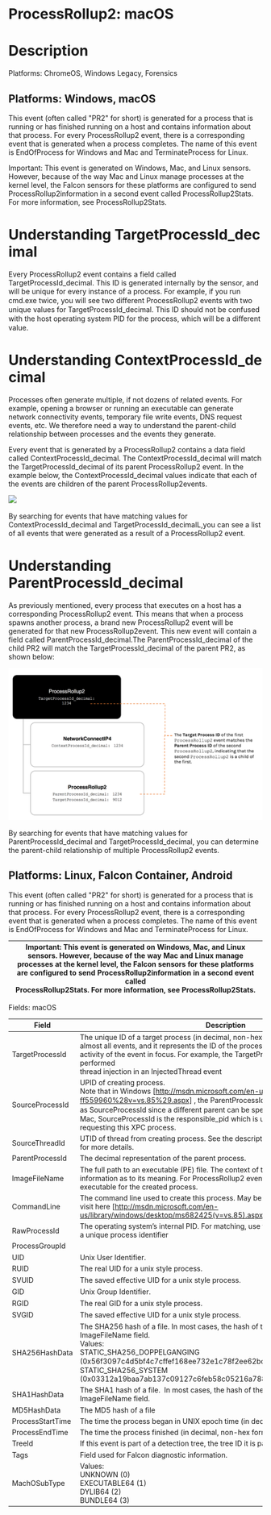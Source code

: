 # ProcessRollup2: macOS

# Description

Platforms: ChromeOS, Windows Legacy, Forensics

## Platforms: Windows, macOS

This event (often called "PR2" for short) is generated for a process that is running or has finished running on a host and contains information about that process. For every ProcessRollup2 event, there is a corresponding event that is generated when a process completes. The name of this event is EndOfProcess for Windows and Mac and TerminateProcess for Linux.

Important: This event is generated on Windows, Mac, and Linux sensors. However, because of the way Mac and Linux manage processes at the kernel level, the Falcon sensors for these platforms are configured to send ProcessRollup2information in a second event called ProcessRollup2Stats. For more information, see ProcessRollup2Stats.

# Understanding TargetProcessId_decimal

Every ProcessRollup2 event contains a field called TargetProcessId_decimal. This ID is generated internally by the sensor, and will be unique for every instance of a process. For example, if you run cmd.exe twice, you will see two diﬀerent ProcessRollup2 events with two unique values for TargetProcessId_decimal. This ID should not be confused with the host operating system PID for the process, which will be a diﬀerent value.

# Understanding ContextProcessId_decimal

Processes often generate multiple, if not dozens of related events. For example, opening a browser or running an executable can generate network connectivity events, temporary file write events, DNS request events, etc. We therefore need a way to understand the parent-child relationship between processes and the events they generate.

Every event that is generated by a ProcessRollup2 contains a data field called ContextProcessId_decimal. The ContextProcessId_decimal will match the TargetProcessId_decimal of its parent ProcessRollup2 event. In the example below, the ContextProcessId_decimal values indicate that each of the events are children of the parent ProcessRollup2events.


<!-- ProcessRollup2 ProcessRollup2 TargetProcessId_decimal: TargetProcessId_decimal: 1234 5678 The Target Process ID of the NetworkConnectlP4 PEFileWritten ProcessRollup2 event matches the Context Process ContextProcessId_decimal: ContextProcessId_decimal: 1234 5678 ID of the InjectedThread event.InjectedThreadis therefore the child of this ProcessRollup2 event. DnsRequest InjectedThread ContextProcessId_decimal: ContextProcessId_decimal: 1234 5678 -->
![](https://web-api.textin.com/ocr_image/external/78c34bd269fbc5ef.jpg)

By searching for events that have matching values for ContextProcessId_decimal and TargetProcessId_decimalL,you can see a list of all events that were generated as a result of a ProcessRollup2 event.

# Understanding ParentProcessld_decimal

As previously mentioned, every process that executes on a host has a corresponding ProcessRollup2 event. This means that when a process spawns another process, a brand new ProcessRollup2 event will be generated for that new ProcessRollup2event. This new event will contain a field called ParentProcessId_decimal.The ParentProcessId_decimal of the child PR2 will match the TargetProcessId_decimal of the parent PR2, as shown below:


![](assets/0.png)

By searching for events that have matching values for ParentProcessId_decimal and TargetProcessId_decimal, you can determine the parent-child relationship of multiple ProcessRollup2 events.



## Platforms: Linux, Falcon Container, Android

This event (often called "PR2" for short) is generated for a process that is running or has finished running on a host and contains information about that process. For every ProcessRollup2 event, there is a corresponding event that is generated when a process completes. The name of this event is EndOfProcess for Windows and Mac and TerminateProcess for Linux.


| Important: This event is generated on Windows, Mac, and Linux sensors. However, because of the way Mac and Linux manage processes at the kernel level, the Falcon sensors for these platforms are configured to send ProcessRollup2information in a second event called<br>ProcessRollup2Stats. For more information, see ProcessRollup2Stats.  |
| --- |


Fields: macOS


| Field  | Description  |
| --- | --- |
| TargetProcessId  | The unique ID of a target process (in decimal, non-hex format). This field exists in almost all events, and it represents the ID of the process that is responsible for the activity of the event in focus. For example, the TargetProcessId of a process that performed<br>thread injection in an InjectedThread event  |
| SourceProcessId  | UPID of creating process.<br>Note that in Windows [http://msdn.microsoft.com/en-us/library/windows/hardware/ﬀ559960%28v=vs.85%29.aspx] , the ParentProcessId does not have to be the same as SourceProcessId since a diﬀerent parent can be specified for creation. On<br>Mac, SourceProcessId is the responsible_pid which is used by XPC to note the process requesting this XPC process.  |
| SourceThreadId  | UTID of thread from creating process. See the description for the SourceProcessId field for more details.  |
| ParentProcessId  | The decimal representation of the parent process.  |
| ImageFileName  | The full path to an executable (PE) file. The context of this field provides more information as to its meaning. For ProcessRollup2 events, this is the full path to the main executable for the created process.  |
| CommandLine  | The command line used to create this process. May be empty in some circumstances, visit here [http://msdn.microsoft.com/en-us/library/windows/desktop/ms682425(v=vs.85).aspx] for more information.  |
| RawProcessId  | The operating system’s internal PID. For matching, use the UPID fields which guarantee a unique process identifier  |
| ProcessGroupId  |  |
| UID  | Unix User Identifier.  |
| RUID  | The real UID for a unix style process.  |
| SVUID  | The saved eﬀective UID for a unix style process.  |
| GID  | Unix Group Identifier.  |
| RGID  | The real GID for a unix style process.  |
| SVGID  | The saved eﬀective UID for a unix style process.  |
| SHA256HashData  | The SHA256 hash of a file. In most cases, the hash of the file referred to by the ImageFileName field.<br>Values:<br>STATIC_SHA256_DOPPELGANGING (0x56f3097c4d5bf4c7cﬀef168ee732e1c78f2ee62bc1c1ba61c219226bef619f8)<br>STATIC_SHA256_SYSTEM (0x03312a19baa7ab137c09127c6feb58c05216a7880d3c9e6ae54a8bcda460f92a)  |
| SHA1HashData  | The SHA1 hash of a file.  In most cases, the hash of the file referred to by the ImageFileName field.  |
| MD5HashData  | The MD5 hash of a file  |
| ProcessStartTime  | The time the process began in UNIX epoch time (in decimal, non-hex format).  |
| ProcessEndTime  | The time the process finished (in decimal, non-hex format).  |
| TreeId  | If this event is part of a detection tree, the tree ID it is part of.  |
| Tags  | Field used for Falcon diagnostic information.  |
| MachOSubType  | Values:<br>UNKNOWN (0)<br>EXECUTABLE64 (1)<br>DYLIB64 (2)<br>BUNDLE64 (3)  |



